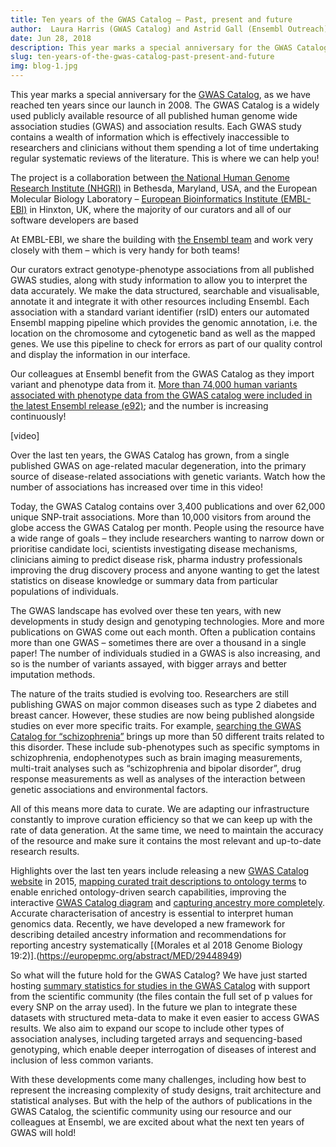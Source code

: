 ```yaml
---
title: Ten years of the GWAS Catalog – Past, present and future
author:  Laura Harris (GWAS Catalog) and Astrid Gall (Ensembl Outreach)
date: Jun 28, 2018
description: This year marks a special anniversary for the GWAS Catalog, as we have reached ten years since our launch in 2008. The GWAS Catalog is a widely used publicly available resource of all published human genome wide association studies (GWAS) and association results. Each GWAS study contains a wealth of information which is effectively inaccessible to researchers and clinicians without them spending a lot of time undertaking regular systematic reviews of the literature. This is where we can help you!
slug: ten-years-of-the-gwas-catalog-past-present-and-future
img: blog-1.jpg
---
```


This year marks a special anniversary for the [GWAS Catalog](https://www.ebi.ac.uk/gwas/), as we have reached ten years since our launch in 2008. The GWAS Catalog is a widely used publicly available resource of all published human genome wide association studies (GWAS) and association results. Each GWAS study contains a wealth of information which is effectively inaccessible to researchers and clinicians without them spending a lot of time undertaking regular systematic reviews of the literature. This is where we can help you!

The project is a collaboration between [the National Human Genome Research Institute (NHGRI)](https://www.genome.gov/) in Bethesda, Maryland, USA, and the European Molecular Biology Laboratory – [European Bioinformatics Institute (EMBL-EBI)](https://www.ebi.ac.uk/) in Hinxton, UK, where the majority of our curators and all of our software developers are based

<article-image src="ten-years-of-the-gwas-catalog-past-present-and-future/GWAS-catalog_EBI_group-768x576.png" alt="gwas-catalog"></article-image>


At EMBL-EBI, we share the building with [the Ensembl team](https://www.ensembl.org/index.html) and work very closely with them – which is very handy for both teams!


Our curators extract genotype-phenotype associations from all published GWAS studies, along with study information to allow you to interpret the data accurately. We make the data structured, searchable and visualisable, annotate it and integrate it with other resources including Ensembl. Each association with a standard variant identifier (rsID) enters our automated Ensembl mapping pipeline which provides the genomic annotation, i.e. the location on the chromosome and cytogenetic band as well as the mapped genes. We use this pipeline to check for errors as part of our quality control and display the information in our interface.

Our colleagues at Ensembl benefit from the GWAS Catalog as they import variant and phenotype data from it. [More than 74,000 human variants associated with phenotype data from the GWAS catalog were included in the latest Ensembl release (e92)](http://www.ensembl.org/info/genome/variation/species/sources_documentation.html); and the number is increasing continuously!

[video]

Over the last ten years, the GWAS Catalog has grown, from a single published GWAS on age-related macular degeneration, into the primary source of disease-related associations with genetic variants. Watch how the number of associations has increased over time in this video!


Today, the GWAS Catalog contains over 3,400 publications and over 62,000 unique SNP-trait associations. More than 10,000 visitors from around the globe access the GWAS Catalog per month. People using the resource have a wide range of goals – they include researchers wanting to narrow down or prioritise candidate loci, scientists investigating disease mechanisms, clinicians aiming to predict disease risk, pharma industry professionals improving the drug discovery process and anyone wanting to get the latest statistics on disease knowledge or summary data from particular populations of individuals.

The GWAS landscape has evolved over these ten years, with new developments in study design and genotyping technologies. More and more publications on GWAS come out each month. Often a publication contains more than one GWAS – sometimes there are over a thousand in a single paper! The number of individuals studied in a GWAS is also increasing, and so is the number of variants assayed, with bigger arrays and better imputation methods.

The nature of the traits studied is evolving too. Researchers are still publishing GWAS on major common diseases such as type 2 diabetes and breast cancer. However, these studies are now being published alongside studies on ever more specific traits. For example, [searching the GWAS Catalog for “schizophrenia”](https://www.ebi.ac.uk/gwas/search?query=schizophrenia) brings up more than 50 different traits related to this disorder. These include sub-phenotypes such as specific symptoms in schizophrenia, endophenotypes such as brain imaging measurements, multi-trait analyses such as “schizophrenia and bipolar disorder”, drug response measurements as well as analyses of the interaction between genetic associations and environmental factors.

All of this means more data to curate. We are adapting our infrastructure constantly to improve curation efficiency so that we can keep up with the rate of data generation. At the same time, we need to maintain the accuracy of the resource and make sure it contains the most relevant and up-to-date research results.

<article-image src="ten-years-of-the-gwas-catalog-past-present-and-future/fig2.png" alt="gwas-catalog"></article-image>

Highlights over the last ten years include releasing a new [GWAS Catalog website](https://www.ebi.ac.uk/gwas/) in 2015, [mapping curated trait descriptions to ontology terms](https://www.ebi.ac.uk/gwas/docs/ontology) to enable enriched ontology-driven search capabilities, improving the interactive [GWAS Catalog diagram](https://www.ebi.ac.uk/gwas/diagram) and [capturing ancestry more completely](https://www.ebi.ac.uk/gwas/ancestry). Accurate characterisation of ancestry is essential to interpret human genomics data. Recently, we have developed a new framework for describing detailed ancestry information and recommendations for reporting ancestry systematically [(Morales et al 2018 Genome Biology 19:2)].(https://europepmc.org/abstract/MED/29448949)

So what will the future hold for the GWAS Catalog? We have just started hosting [summary statistics for studies in the GWAS Catalog](https://www.ebi.ac.uk/gwas/downloads/summary-statistics) with support from the scientific community (the files contain the full set of p values for every SNP on the array used). In the future we plan to integrate these datasets with structured meta-data to make it even easier to access GWAS results. We also aim to expand our scope to include other types of association analyses, including targeted arrays and sequencing-based genotyping, which enable deeper interrogation of diseases of interest and inclusion of less common variants.

With these developments come many challenges, including how best to represent the increasing complexity of study designs, trait architecture and statistical analyses. But with the help of the authors of publications in the GWAS Catalog, the scientific community using our resource and our colleagues at Ensembl, we are excited about what the next ten years of GWAS will hold!
